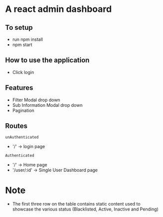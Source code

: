 # A react admin dashboard

## To setup

- run npm install
- npm start

## How to use the application

- Click login

## Features

- Filter Modal drop down
- Sub Information Modal drop down
- Pagination

## Routes

`unAuthenticated` <br />

- '/' -> login page

`Authenticated` <br />

- '/' -> Home page
- '/user/:id' -> Single User Dashboard page

# Note

- The first three row on the table contains static content used to showcase the various status (Blacklisted, Active, Inactive and Pending)
